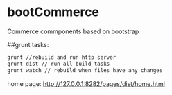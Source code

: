 # bootCommerce
Commerce commponents based on bootstrap


##grunt tasks:<br>
```Bash
grunt //rebuild and run http server
grunt dist // run all build tasks
grunt watch // rebuild when files have any changes
```

home page:
http://127.0.0.1:8282/pages/dist/home.html
